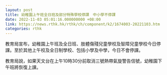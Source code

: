 ```yaml
---
layout: post
title: 幼稚園上午班全日班及部分特殊學校停課　中小學不停課
date: 2022-11-03 05:01:16.000000000 +08:00
link: https://news.rthk.hk/rthk/ch/component/k2/1674003-20221103.htm
categories: rthk
---
```


教育局宣布，幼稚園上午班及全日班、肢體傷殘兒童學校及智障兒童學校今日停課。至於其他上午校及全日制學校、包括小學及中學，今日不會停課。

教育局說，如果天文台在上午10時30分前取消三號熱帶氣旋警告信號，幼稚園下午班將恢復上課。
